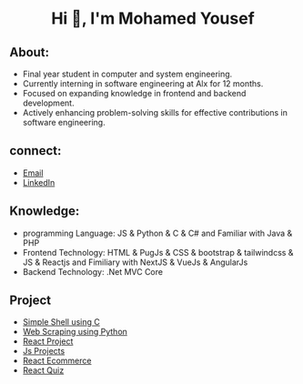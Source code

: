 
<h1 align="center">Hi 👋, I'm Mohamed Yousef</h1>

## About:

- Final year student in computer and system engineering.
- Currently interning in software engineering at Alx for 12 months.
- Focused on expanding knowledge in frontend and backend development.
- Actively enhancing problem-solving skills for effective contributions in software engineering.

## connect:
- [Email](modyyousef800@gmail.com)
- [LinkedIn](https://www.linkedin.com/in/mohamed-ahmed-yousef-928712210/)

## Knowledge:
- programming Language: JS & Python & C & C# and Familiar with Java & PHP
- Frontend Technology: HTML & PugJs & CSS & bootstrap & tailwindcss & JS & Reactjs  and Fimiliary with NextJS & VueJs & AngularJs 
- Backend Technology: .Net MVC Core
## Project
- [Simple Shell using C](https://github.com/mohamedahmed-cloud/simple_shell)
- [Web Scraping using Python](https://github.com/mohamedahmed-cloud/web-scraping)
- [React Project](https://github.com/mohamedahmed-cloud/React-Small-Project)
- [Js Projects](https://github.com/mohamedahmed-cloud/Js-project)
- [React Ecommerce](https://github.com/mohamedahmed-cloud/E-commerce-with-React)
- [React Quiz](https://github.com/mohamedahmed-cloud/React-Quiz)
<!-- - [Leetcode clone] -->
<!-- - [Chatapp] -->